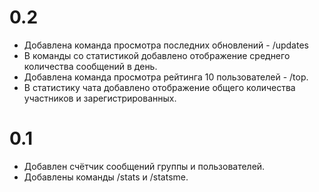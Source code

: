 # 0.2

* Добавлена команда просмотра последних обновлений - /updates
* В команды со статистикой добавлено отображение среднего количества сообщений в день.
* Добавлена команда просмотра рейтинга 10 пользователей - /top.
* В статистику чата добавлено отображение общего количества участников и зарегистрированных.

# 0.1

* Добавлен счётчик сообщений группы и пользователей.
* Добавлены команды /stats и /statsme.